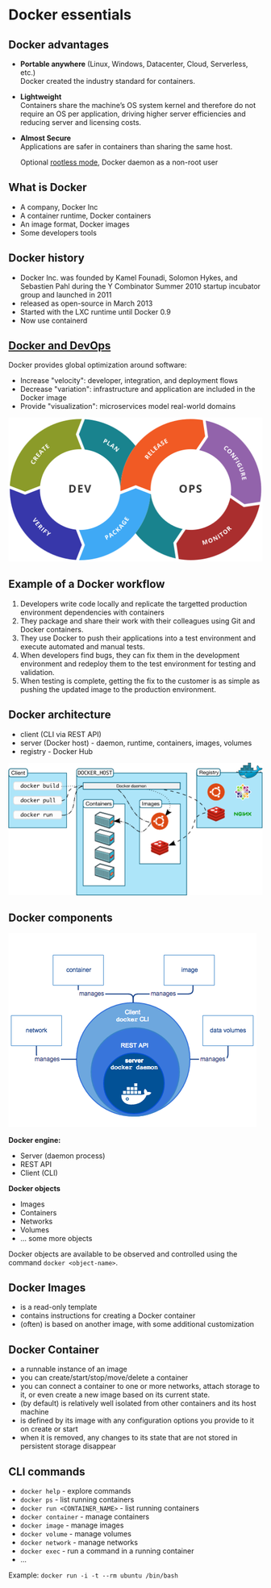 
# Docker essentials

## Docker advantages

  - **Portable anywhere** (Linux, Windows, Datacenter, Cloud, Serverless, etc.)   
    Docker created the industry standard for containers.
    
  - **Lightweight**   
    Containers share the machine’s OS system kernel and therefore do not require an OS per application, driving higher server efficiencies and reducing server and licensing costs.
    
  - **Almost Secure**   
    Applications are safer in containers than sharing the same host.
    
    Optional [rootless mode](https://docs.docker.com/engine/security/rootless/), Docker daemon as a non-root user

## What is Docker

- A company, Docker Inc
- A container runtime, Docker containers
- An image format, Docker images
- Some developers tools

## Docker history

- Docker Inc. was founded by Kamel Founadi, Solomon Hykes, and Sebastien Pahl during the Y Combinator Summer 2010 startup incubator group and launched in 2011
- released as open-source in March 2013
- Started with the LXC runtime until Docker 0.9
- Now use containerd

## [Docker and DevOps](https://www.docker.com/resources/white-papers/docker-and-three-ways-devops)

Docker provides global optimization around software:

- Increase "velocity": developer, integration, and deployment flows
- Decrease "variation": infrastructure and application are included in the Docker image
- Provide "visualization": microservices model real-world domains

![DevOps life cycle](./assets/devops.png)

## Example of a Docker workflow

1. Developers write code locally and replicate the targetted production environment dependencies with containers
2. They package and share their work with their colleagues using Git and Docker containers.
3. They use Docker to push their applications into a test environment and execute automated and manual tests.
4. When developers find bugs, they can fix them in the development environment and redeploy them to the test environment for testing and validation.
5. When testing is complete, getting the fix to the customer is as simple as pushing the updated image to the production environment.

## Docker architecture

- client (CLI via REST API)
- server (Docker host) - daemon, runtime, containers, images, volumes
- registry - Docker Hub

![Docker architecture](./assets/docker-architecture.png)

## Docker components

![Docker objects and Docker engine](./assets/docker-engine-components.png)

**Docker engine:**

- Server (daemon process)
- REST API
- Client (CLI)

**Docker objects**

- Images
- Containers
- Networks
- Volumes
- ... some more objects

Docker objects are available to be observed and controlled using the command `docker <object-name>`.

## Docker Images

- is a read-only template
- contains instructions for creating a Docker container
- (often) is based on another image, with some additional customization

## Docker Container

- a runnable instance of an image
- you can create/start/stop/move/delete a container
- you can connect a container to one or more networks, attach storage to it, or even create a new image based on its current state.
- (by default) is relatively well isolated from other containers and its host machine
- is defined by its image with any configuration options you provide to it on create or start
- when it is removed, any changes to its state that are not stored in persistent storage disappear

## CLI commands

- `docker help` - explore commands
- `docker ps` - list running containers
- `docker run <CONTAINER_NAME>` - list running containers
- `docker container` - manage containers
- `docker image` - manage images
- `docker volume` - manage volumes
- `docker network` - manage networks
- `docker exec` - run a command in a running container
- ...

Example: `docker run -i -t --rm ubuntu /bin/bash`
